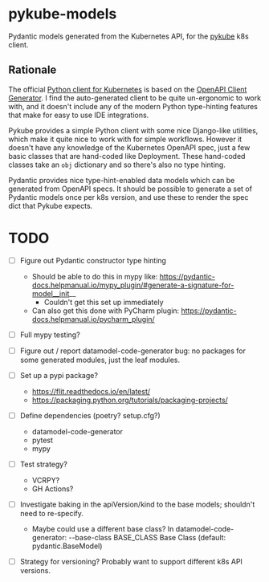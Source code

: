 # pykube-models

Pydantic models generated from the Kubernetes API, for the [pykube](https://pykube.readthedocs.io/en/latest/) k8s client.

## Rationale

The official [Python client for Kubernetes](https://github.com/kubernetes-client/python/blob/master/examples/deployment_create.py)
is based on the [OpenAPI Client Generator](https://github.com/OpenAPITools/openapi-generator).
I find the auto-generated client to be quite un-ergonomic to work with, and it doesn't include any of the modern Python
type-hinting features that make for easy to use IDE integrations.

Pykube provides a simple Python client with some nice Django-like utilities, which make it quite nice to work with for
simple workflows. However it doesn't have any knowledge of the Kubernetes OpenAPI spec, just a few basic classes that
are hand-coded like Deployment. These hand-coded classes take an `obj` dictionary and so there's also no type 
hinting.

Pydantic provides nice type-hint-enabled data models which can be generated from OpenAPI specs.
It should be possible to generate a set of Pydantic models once per k8s version, and use these to render the spec dict 
that Pykube expects.

# TODO

- [ ] Figure out Pydantic constructor type hinting
  - Should be able to do this in mypy like: https://pydantic-docs.helpmanual.io/mypy_plugin/#generate-a-signature-for-model__init__
    - Couldn't get this set up immediately
  - Can also get this done with PyCharm plugin: https://pydantic-docs.helpmanual.io/pycharm_plugin/
- [ ] Full mypy testing?
- [ ] Figure out / report datamodel-code-generator bug: no packages for some generated modules, just the leaf modules.
- [ ] Set up a pypi package?
  - https://flit.readthedocs.io/en/latest/
  - https://packaging.python.org/tutorials/packaging-projects/
- [ ] Define dependencies (poetry? setup.cfg?)
  - datamodel-code-generator
  - pytest
  - mypy
- [ ] Test strategy?
  - VCRPY?
  - GH Actions?
- [ ] Investigate baking in the apiVersion/kind to the base models; shouldn't need to re-specify.
  - Maybe could use a different base class? In datamodel-code-generator:
    --base-class BASE_CLASS
                        Base Class (default: pydantic.BaseModel)
- [ ] Strategy for versioning? Probably want to support different k8s API versions.
    